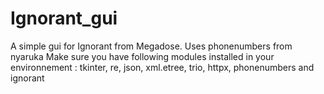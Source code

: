 # Ignorant_gui
A simple gui for Ignorant from Megadose. Uses phonenumbers from nyaruka
Make sure you have following modules installed in your environnement : tkinter, re, json, xml.etree, trio, httpx, phonenumbers and ignorant
